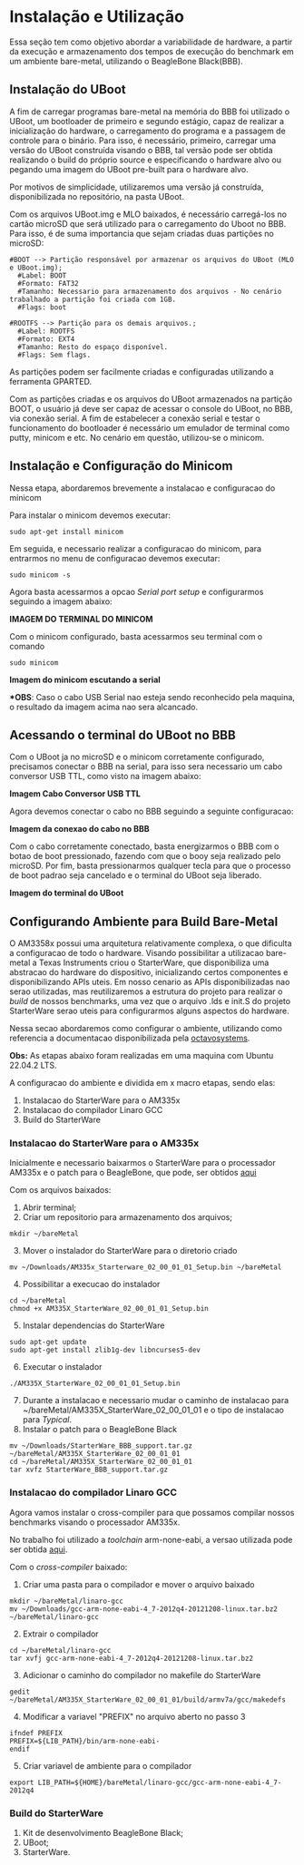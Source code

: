 # Instalação e Utilização

Essa seção tem como objetivo abordar a variabilidade de hardware, a partir da execução e armazenamento dos tempos de execução do benchmark em um ambiente bare-metal, utilizando o BeagleBone Black(BBB).
  
## Instalação do UBoot

A fim de carregar programas bare-metal na memória do BBB foi utilizado o UBoot, um bootloader de primeiro e segundo estágio, capaz de realizar a inicialização do hardware, o carregamento do programa e a passagem de controle para o binário. Para isso, é necessário, primeiro, carregar uma versão do UBoot construída visando o BBB, tal versão pode ser obtida realizando o build do próprio source e especificando o hardware alvo ou pegando uma imagem do UBoot pre-built para o hardware alvo.

Por motivos de simplicidade, utilizaremos uma versão já construída, disponibilizada no repositório, na pasta UBoot.

Com os arquivos UBoot.img e MLO baixados, é necessário carregá-los no cartão microSD que será utilizado para o carregamento do Uboot no BBB. Para isso, é de suma importancia que sejam criadas duas partições no microSD:

```
#BOOT --> Partição responsável por armazenar os arquivos do UBoot (MLO e UBoot.img);
  #Label: BOOT
  #Formato: FAT32
  #Tamanho: Necessario para armazenamento dos arquivos - No cenário trabalhado a partição foi criada com 1GB.
  #Flags: boot
```

```
#ROOTFS --> Partição para os demais arquivos.;
  #Label: ROOTFS
  #Formato: EXT4
  #Tamanho: Resto do espaço disponível.
  #Flags: Sem flags.
```
As partições podem ser facilmente criadas e configuradas utilizando a ferramenta GPARTED.

Com as partições criadas e os arquivos do UBoot armazenados na partição BOOT, o usuário já deve ser capaz de acessar o console do UBoot, no BBB, via conexão serial. A fim de estabelecer a conexão serial e testar o funcionamento do bootloader é necessário um emulador de terminal como putty, minicom e etc. No cenário em questão, utilizou-se o minicom.

## Instalação e Configuração do Minicom

Nessa etapa, abordaremos brevemente a instalacao e configuracao do minicom

Para instalar o minicom devemos executar:
~~~
sudo apt-get install minicom
~~~

Em seguida, e necessario realizar a configuracao do minicom, para entrarmos no menu de configuracao devemos executar:
~~~
sudo minicom -s
~~~

Agora basta acessarmos a opcao _Serial port setup_ e configurarmos seguindo a imagem abaixo:

**IMAGEM DO TERMINAL DO MINICOM**

Com o minicom configurado, basta acessarmos seu terminal com o comando
~~~
sudo minicom
~~~

**Imagem do minicom escutando a serial**

**\*OBS**: Caso o cabo USB Serial nao esteja sendo reconhecido pela maquina, o resultado da imagem acima nao sera alcancado.


## Acessando o terminal do UBoot no BBB

Com o UBoot ja no microSD e o minicom corretamente configurado, precisamos conectar o BBB na serial, para isso sera necessario um cabo conversor USB TTL, como visto na imagem abaixo:

**Imagem Cabo Conversor USB TTL**

Agora devemos conectar o cabo no BBB seguindo a seguinte configuracao:

**Imagem da conexao do cabo no BBB**

Com o cabo corretamente conectado, basta energizarmos o BBB com o botao de boot pressionado, fazendo com que o booy seja realizado pelo microSD. Por fim, basta pressionarmos qualquer tecla para que o processo de boot padrao seja cancelado e o terminal do UBoot seja liberado.

**Imagem do terminal do UBoot**

## Configurando Ambiente para Build Bare-Metal

O AM3358x possui uma arquitetura relativamente complexa, o que dificulta a configuracao de todo o hardware. Visando possibilitar a utilizacao bare-metal a Texas Instruments criou o StarterWare, que disponibiliza uma abstracao do hardware do dispositivo, inicializando certos componentes e disponibilizando APIs uteis. Em nosso cenario as APIs disponibilizadas nao serao utilizadas, mas reutilizaremos a estrutura do projeto para realizar o *build* de nossos benchmarks, uma vez que o arquivo .lds e init.S do projeto StarterWare serao uteis para configurarmos alguns aspectos do hardware. 

Nessa secao abordaremos como configurar o ambiente, utilizando como referencia a documentacao disponibilizada pela [octavosystems](https://octavosystems.com/app_notes/bare-metal-on-osd335x-using-u-boot/).

**Obs:** As etapas abaixo foram realizadas em uma maquina com Ubuntu 22.04.2 LTS.

A configuracao do ambiente e dividida em x macro etapas, sendo elas:
1. Instalacao do StarterWare para o AM335x
2. Instalacao do compilador Linaro GCC
3. Build do StarterWare

### Instalacao do StarterWare para o AM335x

Inicialmente e necessario baixarmos o StarterWare para o processador AM335x e o patch para o BeagleBone, que pode, ser obtidos [aqui](http://www.ti.com/tool/starterware-sitara)

Com os arquivos baixados:

1. Abrir terminal;
2. Criar um repositorio para armazenamento dos arquivos;
~~~
mkdir ~/bareMetal
~~~

3. Mover o instalador do StarterWare para o diretorio criado
~~~
mv ~/Downloads/AM335x_Starterware_02_00_01_01_Setup.bin ~/bareMetal
~~~

4. Possibilitar a execucao do instalador
~~~	
cd ~/bareMetal
chmod +x AM335X_StarterWare_02_00_01_01_Setup.bin
~~~

5. Instalar dependencias do StarterWare
~~~
sudo apt-get update
sudo apt-get install zlib1g-dev libncurses5-dev
~~~

6. Executar o instalador
~~~
./AM335X_StarterWare_02_00_01_01_Setup.bin
~~~
7. Durante a instalacao e necessario mudar o caminho de instalacao para ~/bareMetal/AM335X_StarterWare_02_00_01_01 e o tipo de instalacao para *Typical*.
8. Instalar o patch para o BeagleBone Black
~~~
mv ~/Downloads/StarterWare_BBB_support.tar.gz ~/bareMetal/AM335X_StarterWare_02_00_01_01
cd ~/bareMetal/AM335X_StarterWare_02_00_01_01
tar xvfz StarterWare_BBB_support.tar.gz
~~~

### Instalacao do compilador Linaro GCC

Agora vamos instalar o cross-compiler para que possamos compilar nossos benchmarks visando o processador AM335x.

No trabalho foi utilizado a *toolchain* arm-none-eabi, a versao utilizada pode ser obtida [aqui](https://launchpad.net/gcc-arm-embedded/4.7/4.7-2012-q4-major).

Com o *cross-compiler* baixado:

1. Criar uma pasta para o compilador e mover o arquivo baixado
~~~
mkdir ~/bareMetal/linaro-gcc
mv ~/Downloads/gcc-arm-none-eabi-4_7-2012q4-20121208-linux.tar.bz2 ~/bareMetal/linaro-gcc
~~~

2. Extrair o compilador
~~~
cd ~/bareMetal/linaro-gcc
tar xvfj gcc-arm-none-eabi-4_7-2012q4-20121208-linux.tar.bz2
~~~

3. Adicionar o caminho do compilador no makefile do StarterWare
~~~
gedit ~/bareMetal/AM335X_StarterWare_02_00_01_01/build/armv7a/gcc/makedefs
~~~

4. Modificar a variavel "PREFIX" no arquivo aberto no passo 3
~~~
ifndef PREFIX
PREFIX=${LIB_PATH}/bin/arm-none-eabi-
endif
~~~

5. Criar variavel de ambiente para o compilador
~~~
export LIB_PATH=${HOME}/bareMetal/linaro-gcc/gcc-arm-none-eabi-4_7-2012q4
~~~




### Build do StarterWare


  1. Kit de desenvolvimento BeagleBone Black;
  2. UBoot;
  3. StarterWare.
